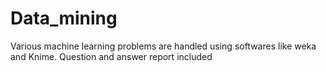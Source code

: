 # Data_mining
Various machine learning problems are handled using softwares like weka and Knime.
Question and answer report included
